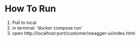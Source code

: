 # How To Run

1. Pull to local
2. in terminal: 'docker compose run'
3. open http://localhost:port/customer/swagger-ui/index.html
